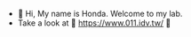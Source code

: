 - 👋 Hi, My name is Honda. Welcome to my lab.  
- Take a look at 👀  https://www.011.idv.tw/ 👀 

<!---
- 👋 Hi, I’m @github-honda
- 👀 I’m interested in ...
- 🌱 I’m currently learning ...
- 💞️ I’m looking to collaborate on ...
- 📫 How to reach me ...

github-honda/github-honda is a ✨ special ✨ repository because its `README.md` (this file) appears on your GitHub profile.
You can click the Preview link to take a look at your changes.
--->
